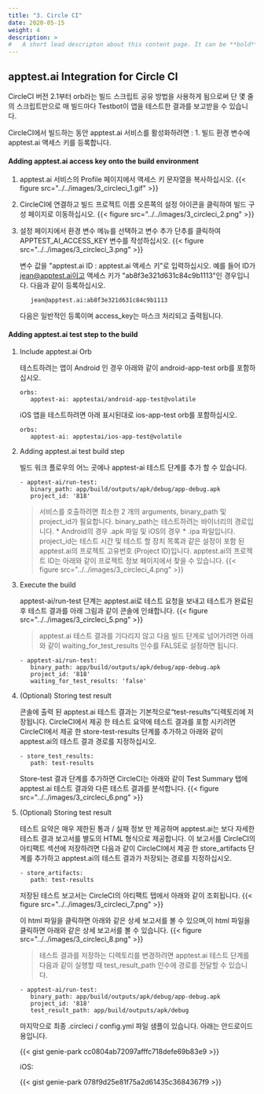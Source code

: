 ```yaml
---
title: "3. Circle CI"
date: 2020-05-15
weight: 4
description: >
#   A short lead descripton about this content page. It can be **bold** or _italic_ and can be split over multiple paragraphs.
---
```


## apptest.ai Integration for Circle CI

CircleCI 버전 2.1부터 orb라는 빌드 스크립트 공유 방법을 사용하게 됨으로써 단 몇 줄의 스크립트만으로 매 빌드마다 Testbot이 앱을 테스트한 결과를 보고받을 수 있습니다.

CircleCI에서 빌드하는 동안 apptest.ai 서비스를 활성화하려면 : 1. 빌드 환경 변수에 apptest.ai 액세스 키를 등록합니다.

#### Adding apptest.ai access key onto the build environment
1. apptest.ai 서비스의 Profile 페이지에서 액세스 키 문자열을 복사하십시오.
   {{< figure src="../../images/3_circleci_1.gif" >}}


2. CircleCI에 연결하고 빌드 프로젝트 이름 오른쪽의 설정 아이콘을 클릭하여 빌드 구성 페이지로 이동하십시오.
   {{< figure src="../../images/3_circleci_2.png" >}}


3. 설정 페이지에서 환경 변수 메뉴를 선택하고 변수 추가 단추를 클릭하여 APPTEST_AI_ACCESS_KEY 변수를 작성하십시오.
   {{< figure src="../../images/3_circleci_3.png" >}}


   변수 값을 "apptest.ai ID : apptest.ai 액세스 키"로 입력하십시오. 예를 들어 ID가 jean@apptest.ai이고 액세스 키가 "ab8f3e321d631c84c9b1113"인 경우입니다. 다음과 같이 등록하십시오.

   ```
      jean@apptest.ai:ab8f3e321d631c84c9b1113
   ```

   다음은 일반적인 등록이며 access_key는 마스크 처리되고 출력됩니다.

#### Adding apptest.ai test step to the build
1. Include apptest.ai Orb

   테스트하려는 앱이 Android 인 경우 아래와 같이 android-app-test orb를 포함하십시오.

   ```
   orbs:
      apptest-ai: apptestai/android-app-test@volatile
   ```

   iOS 앱을 테스트하려면 아래 표시된대로 ios-app-test orb를 포함하십시오.

   ```
   orbs:
      apptest-ai: apptestai/ios-app-test@volatile
   ```

2. Adding apptest.ai test build step

   빌드 워크 플로우의 어느 곳에나 apptest-ai 테스트 단계를 추가 할 수 있습니다.

   ```
   - apptest-ai/run-test:
      binary_path: app/build/outputs/apk/debug/app-debug.apk
      project_id: '818'
   ```

   > 서비스를 호출하려면 최소한 2 개의 arguments, binary_path 및 project_id가 필요합니다. binary_path는 테스트하려는 바이너리의 경로입니다. * Android의 경우 .apk 파일 및 iOS의 경우 * .ipa 파일입니다. project_id는 테스트 시간 및 테스트 할 장치 목록과 같은 설정이 포함 된 apptest.ai의 프로젝트 고유번호 (Project ID)입니다. apptest.ai의 프로젝트 ID는 아래와 같이 프로젝트 정보 페이지에서 찾을 수 있습니다.
   {{< figure src="../../images/3_circleci_4.png" >}}


3. Execute the build

   apptest-ai/run-test 단계는 apptest.ai로 테스트 요청을 보내고 테스트가 완료된 후 테스트 결과를 아래 그림과 같이 콘솔에 인쇄합니다.
   {{< figure src="../../images/3_circleci_5.png" >}}


   > apptest.ai 테스트 결과를 기다리지 않고 다음 빌드 단계로 넘어가려면 아래와 같이 waiting_for_test_results 인수를 FALSE로 설정하면 됩니다.

   ```
   - apptest-ai/run-test:
      binary_path: app/build/outputs/apk/debug/app-debug.apk
      project_id: '818'
      waiting_for_test_results: 'false'
   ```

4. (Optional) Storing test result

   콘솔에 출력 된 apptest.ai 테스트 결과는 기본적으로“test-results”디렉토리에 저장됩니다. CircleCI에서 제공 한 테스트 요약에 테스트 결과를 포함 시키려면 CircleCI에서 제공 한 store-test-results 단계를 추가하고 아래와 같이 apptest.ai의 테스트 결과 경로를 지정하십시오.

   ```
   - store_test_results:
      path: test-results
   ```

   Store-test 결과 단계를 추가하면 CircleCI는 아래와 같이 Test Summary 탭에 apptest.ai 테스트 결과와 다른 테스트 결과를 분석합니다.
   {{< figure src="../../images/3_circleci_6.png" >}}


1. (Optional) Storing test result

   테스트 요약은 매우 제한된 통과 / 실패 정보 만 제공하며 apptest.ai는 보다 자세한 테스트 결과 보고서를 별도의 HTML 형식으로 제공합니다. 이 보고서를 CircleCI의 아티팩트 섹션에 저장하려면 다음과 같이 CircleCI에서 제공 한 store_artifacts 단계를 추가하고 apptest.ai의 테스트 결과가 저장되는 경로를 지정하십시오.

   ```
   - store_artifacts:
      path: test-results
   ```

   저장된 테스트 보고서는 CircleCI의 아티팩트 탭에서 아래와 같이 조회됩니다.
   {{< figure src="../../images/3_circleci_7.png" >}}


   이 html 파일을 클릭하면 아래와 같은 상세 보고서를 볼 수 있으며,이 html 파일을 클릭하면 아래와 같은 상세 보고서를 볼 수 있습니다.
   {{< figure src="../../images/3_circleci_8.png" >}}



   > 테스트 결과를 저장하는 디렉토리를 변경하려면 apptest.ai 테스트 단계를 다음과 같이 실행할 때 test_result_path 인수에 경로를 전달할 수 있습니다.

   ```
   - apptest-ai/run-test:
      binary_path: app/build/outputs/apk/debug/app-debug.apk
      project_id: '818'
      test_result_path: app/build/outputs/apk/debug
   ```

   마지막으로 최종 .circleci / config.yml 파일 샘플이 있습니다. 아래는 안드로이드 용입니다.

   {{< gist genie-park cc0804ab72097afffc718defe69b83e9 >}}


   iOS:

   {{< gist genie-park 078f9d25e81f75a2d61435c3684367f9 >}}

